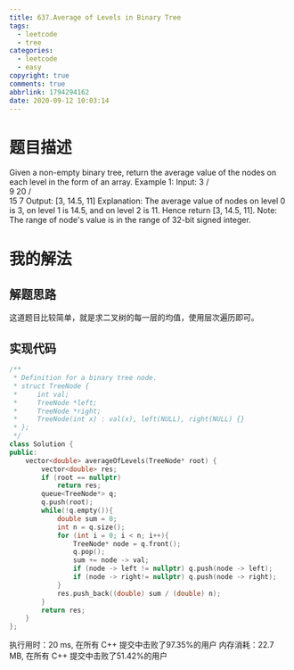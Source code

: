 ```yaml
---
title: 637.Average of Levels in Binary Tree
tags:
  - leetcode
  - tree
categories:
  - leetcode
  - easy
copyright: true
comments: true
abbrlink: 1794294162
date: 2020-09-12 10:03:14
---
```

# 题目描述
Given a non-empty binary tree, return the average value of the nodes on each level in the form of an array.
Example 1:
Input:
    3
   / \
  9  20
    /  \
   15   7
Output: [3, 14.5, 11]
Explanation:
The average value of nodes on level 0 is 3,  on level 1 is 14.5, and on level 2 is 11. Hence return [3, 14.5, 11].
Note:
The range of node's value is in the range of 32-bit signed integer.


# 我的解法
## 解题思路
这道题目比较简单，就是求二叉树的每一层的均值，使用层次遍历即可。
## 实现代码
```C++
/**
 * Definition for a binary tree node.
 * struct TreeNode {
 *     int val;
 *     TreeNode *left;
 *     TreeNode *right;
 *     TreeNode(int x) : val(x), left(NULL), right(NULL) {}
 * };
 */
class Solution {
public:
    vector<double> averageOfLevels(TreeNode* root) {
        vector<double> res;
        if (root == nullptr)
            return res;
        queue<TreeNode*> q;
        q.push(root);
        while(!q.empty()){
            double sum = 0;
            int n = q.size();
            for (int i = 0; i < n; i++){
                TreeNode* node = q.front();
                q.pop();
                sum += node -> val;
                if (node -> left != nullptr) q.push(node -> left);
                if (node -> right!= nullptr) q.push(node -> right);
            }
            res.push_back((double) sum / (double) n);
        }
        return res;
    }
};
```
执行用时：20 ms, 在所有 C++ 提交中击败了97.35%的用户
内存消耗：22.7 MB, 在所有 C++ 提交中击败了51.42%的用户